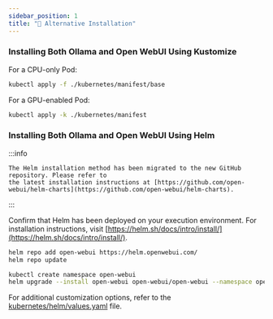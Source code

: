 ```yaml
---
sidebar_position: 1
title: "🔧 Alternative Installation"
---
```


### Installing Both Ollama and Open WebUI Using Kustomize

For a CPU-only Pod:

```bash
kubectl apply -f ./kubernetes/manifest/base
```

For a GPU-enabled Pod:

```bash
kubectl apply -k ./kubernetes/manifest
```

### Installing Both Ollama and Open WebUI Using Helm

:::info

    The Helm installation method has been migrated to the new GitHub repository. Please refer to
    the latest installation instructions at [https://github.com/open-webui/helm-charts](https://github.com/open-webui/helm-charts).

:::

Confirm that Helm has been deployed on your execution environment. 
For installation instructions, visit [https://helm.sh/docs/intro/install/](https://helm.sh/docs/intro/install/).

```bash
helm repo add open-webui https://helm.openwebui.com/
helm repo update

kubectl create namespace open-webui
helm upgrade --install open-webui open-webui/open-webui --namespace open-webui
```

For additional customization options, refer to the [kubernetes/helm/values.yaml](https://github.com/open-webui/helm-charts/tree/main/charts/open-webui) file.
